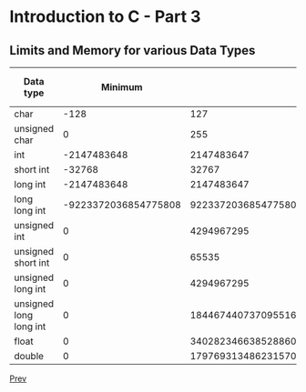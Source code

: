 # Introduction to C - Part 3

## Limits and Memory for various Data Types

|Data type|Minimum|Maximum|Memory (in bytes)|
|---|---|---|---|
|char|-128|127|1|
|unsigned char|0|255|1|
|int|-2147483648|2147483647|4|
|short int|-32768|32767|2|
|long int|-2147483648|2147483647|4|
|long long int|-9223372036854775808|9223372036854775807|8|
|unsigned int|0|4294967295|4|
|unsigned short int|0|65535|2|
|unsigned long int|0|4294967295|4|
|unsigned long long int|0|18446744073709551615|8|
|float|0|340282346638528860000000000000000000000.000000|4|
|double|0|17976931348623157000...(289 more 0s).000000|8|

[Prev](Intro_to_C(2))
